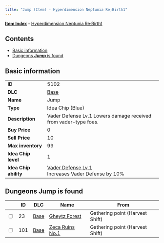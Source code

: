 ```yaml
---
title: "Jump (Item) - Hyperdimension Neptunia Re;Birth1"
---
```


[**Item Index**](/neptunia/rb1/item/index.html) - [Hyperdimension Neptunia Re;Birth1](/neptunia/rb1)

## Contents

- [Basic information](#basic-information)
- [Dungeons **Jump** is found](#dungeons-jump-is-found)

## Basic information

|   |   |
| -- | -- |
| **ID** | 5102 |
| **DLC** | [Base](/neptunia/rb1/dlc/1-base.html) |
| **Name** | Jump |
| **Type** | Idea Chip (Blue) |
| **Description** | Vader Defense Lv.1 Lowers damage received from vader-type foes. |
| **Buy Price** | 0 |
| **Sell Price** | 10 |
| **Max inventory** | 99 |
| **Idea Chip level** | 1 |
| **Idea Chip ability** | [Vader Defense Lv.1](/neptunia/rb1/ability/1-9601-vader-defense-lv-1.html)<br />Increases Vader Defense by 10% |

## Dungeons **Jump** is found

|    | ID | DLC | Name | From |
| -- | -- | --- | ---- | ---- |
| <input type="checkbox" id="rb1-dungeon-1-23" class="trackbox" /> | 23 | [Base](/neptunia/rb1/dlc/1-base.html) | [Gheytz Forest](/neptunia/rb1/dungeon/1-23-gheytz-forest.html) | Gathering point (Harvest Shift) |
| <input type="checkbox" id="rb1-dungeon-1-101" class="trackbox" /> | 101 | [Base](/neptunia/rb1/dlc/1-base.html) | [Zeca Ruins No.1](/neptunia/rb1/dungeon/1-101-zeca-ruins-no-1.html) | Gathering point (Harvest Shift) |